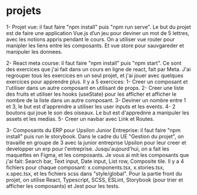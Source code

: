 # projets

1- Projet vue: il faut faire "npm install" puis "npm run serve".
 Le but du projet est de faire une application Vue.js d’un jeu pour deviner un mot de 5 lettres, avec les notions appris pendant le cours.
 On a utiliser vue router pour manipler les liens entre les composants. Et vue store pour sauvgareder et manipuler les donnees.
 
2- React meta course: il faut faire "npm install" puis "npm start".
  Ce sont des exercices que j'ai fait dans un cours en ligne de react, fait par Meta. 
  J'ai regrouper tous les exercices en un seul projet, et j'ai jouer avec quelques exercices pour apprendre plus.
  Il y a 5 exercices:
                    1- Creer un composant et l'utiliser dans un autre composant en utilisant de props.
                    2- Creer une liste des fruits et utiliser les hooks (useState) pour les afficher et afficher le nombre de la liste dans un autre composant.
                    3- Deviner un nombre entre 1 et 3, le but est d'apprendre a utiliser les user inputs et les events.
                    4- 2 boutons qui joue le son des oiseaux. Le but est d'apprednre a manipuler les assets et les medias.
                    5- Creer un navbar avec Link et Routes.
  
3- Composants du ERP pour Upsilon Junior Entreprise: il faut faire "npm install" puis run le storybook.
 Dans le cadre du UE "Gestion du projet", on travaille en groupe de 3 avec la junior entreprise Upsilon pour leur creer et developper un erp pour l'entreprise.
 Jusqu'aujourd'hui, on a fait les maquettes en Figma, et les composants.
 Je vous ai mit les composants que j'ai fait: Search bar, Text input, Date input, List row, Composite tile. 
 Il y a 4 fichiers pour chaque composant: x.components.tsx, x.stories.tsx, x.spec.tsx, et les fichiers scss dans "style/global".
 Pour la partie front du projet, on utilise React, Typescript, SCSS, ESLint, Storybook (pour trier et afficher les composants) et Jest pour les tests.
